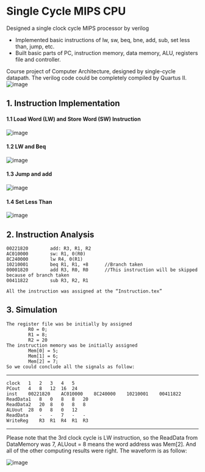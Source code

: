 # Single Cycle MIPS CPU
Designed a single clock cycle MIPS processor by verilog    
- Implemented basic instructions of lw, sw, beq, bne, add, sub, set less than, jump, etc.    
- Built basic parts of PC, instruction memory, data memory, ALU, registers file and controller.    
  
Course project of Computer Architecture, designed by single-cycle datapath. The verilog code could be completely compiled by Quartus II.  
![image](https://github.com/DiabloBlood/single-cycle-MIPS-CPU/blob/master/assets/data-path.png)

## 1. Instruction Implementation
#### 1.1 Load Word (LW) and Store Word (SW) Instruction
![image](https://github.com/DiabloBlood/single-cycle-MIPS-CPU/blob/master/assets/lw-sw.png)
#### 1.2 LW and Beq
![image](https://github.com/DiabloBlood/single-cycle-MIPS-CPU/blob/master/assets/lw-beq.png)
#### 1.3 Jump and add
![image](https://github.com/DiabloBlood/single-cycle-MIPS-CPU/blob/master/assets/jump-add.png)
#### 1.4 Set Less Than
![image](https://github.com/DiabloBlood/single-cycle-MIPS-CPU/blob/master/assets/set-less-than.png)

## 2.	Instruction Analysis
	00221820		add: R3, R1, R2
	AC010000		sw: R1, 0(R0)
	8C240000		lw R4, 0(R1)
	10210001		beq R1, R1, +8 		//Branch taken
	00001820		add R3, R0, R0		//This instruction will be skipped because of branch taken
	00411822		sub R3, R2, R1

	All the instruction was assigned at the “Instruction.tex”

## 3.	Simulation
	The register file was be initially by assigned
			R0 = 0;
			R1 = 8;
			R2 = 20
	The instruction memory was be initially assigned
			Mem[0] = 5;
			Mem[1] = 6;
			Mem[2] = 7;
	So we could conclude all the signals as follow:

_ _ _
    clock	1	2	3	4	5
    PCout	4	8	12	16	24
    inst	00221820	AC010000	8C240000	10210001	00411822	
    ReadData1	8	0	8	8	20
    ReadData2	20	8	0	8	8
    ALUout	28	0	8	0	12
    ReadData	-	-	7	-	-
    WriteReg	R3	R1	R4	R1	R3
* * *

Please note that the 3rd clock cycle is LW instruction, so the ReadData from DataMemory was 7, ALUout = 8 means the word address was Mem[2]. 
And all of the other computing results were right. The waveform is as follow:

![image](https://github.com/DiabloBlood/single-cycle-MIPS-CPU/blob/master/assets/cpu-waveform.png)
